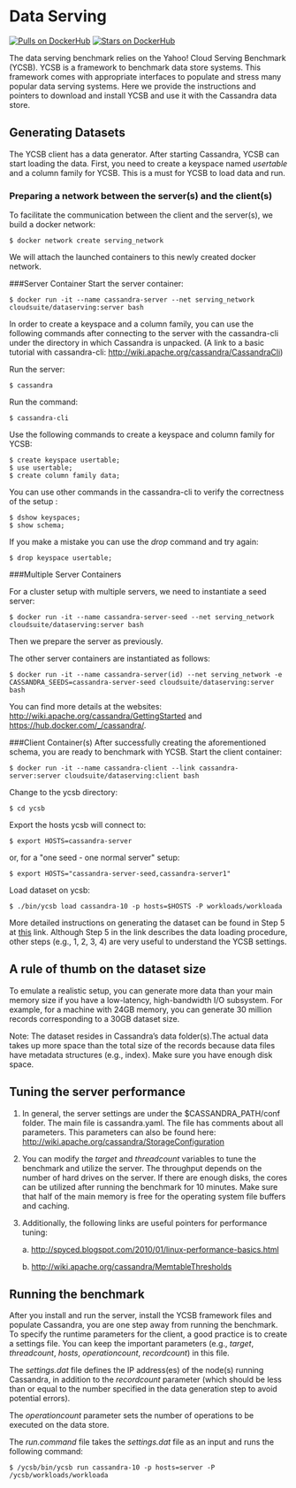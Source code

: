 # Data Serving

[![Pulls on DockerHub][dhpulls]][dhrepo]
[![Stars on DockerHub][dhstars]][dhrepo]

The data serving benchmark relies on the Yahoo! Cloud Serving Benchmark (YCSB). YCSB is a framework to benchmark data store systems. This framework comes with appropriate interfaces to populate and stress many popular data serving systems. Here we provide the instructions and pointers to download and install YCSB and use it with the Cassandra data store.

## Generating Datasets

The YCSB client has a data generator. After starting Cassandra, YCSB can start loading the data. First, you need to create a keyspace named *usertable* and a column family for YCSB. This is a must for YCSB to load data and run.

### Preparing a network between the server(s) and the client(s)

To facilitate the communication between the client and the server(s), we build a docker network:

    $ docker network create serving_network

We will attach the launched containers to this newly created docker network.

###Server Container
Start the server container:

    $ docker run -it --name cassandra-server --net serving_network cloudsuite/dataserving:server bash

In order to create a keyspace and a column family, you can use the following commands after connecting to the server with the cassandra-cli under the directory in which Cassandra is unpacked. (A link to a basic tutorial with cassandra-cli: http://wiki.apache.org/cassandra/CassandraCli)

Run the server:     
```
$ cassandra
```

Run the command:
```
$ cassandra-cli
```

Use the following commands to create a keyspace and column family for YCSB:
```
$ create keyspace usertable;
$ use usertable;
$ create column family data;
```

You can use other commands in the cassandra-cli to verify the correctness of the setup :

    $ dshow keyspaces;
    $ show schema;

If you make a mistake you can use the *drop* command and try again:

    $ drop keyspace usertable;
    
###Multiple Server Containers

For a cluster setup with multiple servers, we need to instantiate a seed server:

```
$ docker run -it --name cassandra-server-seed --net serving_network cloudsuite/dataserving:server bash
```

Then we prepare the server as previously.

The other server containers are instantiated as follows:

```
$ docker run -it --name cassandra-server(id) --net serving_network -e CASSANDRA_SEEDS=cassandra-server-seed cloudsuite/dataserving:server bash
```

You can find more details at the websites: http://wiki.apache.org/cassandra/GettingStarted and https://hub.docker.com/_/cassandra/.

###Client Container(s)
After successfully creating the aforementioned schema, you are ready to benchmark with YCSB.
Start the client container:

    $ docker run -it --name cassandra-client --link cassandra-server:server cloudsuite/dataserving:client bash	

Change to the ycsb directory:
```
$ cd ycsb
```
Export the hosts ycsb will connect to:
```
$ export HOSTS=cassandra-server
```
or, for a "one seed - one normal server" setup:
```
$ export HOSTS="cassandra-server-seed,cassandra-server1"
```
Load dataset on ycsb: 
```
$ ./bin/ycsb load cassandra-10 -p hosts=$HOSTS -P workloads/workloada
```

More detailed instructions on generating the dataset can be found in Step 5 at [this](http://github.com/brianfrankcooper/YCSB/wiki/Running-a-Workload) link. Although Step 5 in the link describes the data loading procedure, other steps (e.g., 1, 2, 3, 4) are very useful to understand the YCSB settings.

A rule of thumb on the dataset size
-----------------------------------
To emulate a realistic setup, you can generate more data than your main memory size if you have a low-latency, high-bandwidth I/O subsystem. For example, for a machine with 24GB memory, you can generate 30 million records corresponding to a 30GB dataset size.

Note: The dataset resides in Cassandra’s data folder(s).The actual data takes up more space than the total size of the records because data files have metadata structures (e.g., index). Make sure you have enough disk space.

Tuning the server performance
-----------------------------
1. In general, the server settings are under the $CASSANDRA_PATH/conf folder. The main file is cassandra.yaml. The file has comments about all parameters. This parameters can also be found here: http://wiki.apache.org/cassandra/StorageConfiguration
2. You can modify the *target* and *threadcount* variables to tune the benchmark and utilize the server. The throughput depends on the number of hard drives on the server. If there are enough disks, the cores can be utilized after running the benchmark for 10 minutes. Make sure that half of the main memory is free for the operating system file buffers and caching.
3. Additionally, the following links are useful pointers for performance tuning:

	a. http://spyced.blogspot.com/2010/01/linux-performance-basics.html

	b. http://wiki.apache.org/cassandra/MemtableThresholds

Running the benchmark
---------------------
After you install and run the server, install the YCSB framework files and populate Cassandra, you are one step away from running the benchmark. To specify the runtime parameters for the client, a good practice is to create a settings file. You can keep the important parameters (e.g., *target*, *threadcount*, *hosts*, *operationcount*, *recordcount*) in this file.

The *settings.dat* file defines the IP address(es) of the node(s) running Cassandra, in addition to the *recordcount* parameter (which should be less than or equal to the number specified in the data generation step to avoid potential errors). 

The *operationcount* parameter sets the number of operations to be executed on the data store. 

The *run.command* file takes the *settings.dat* file as an input and runs the following command:

    $ /ycsb/bin/ycsb run cassandra-10 -p hosts=server -P /ycsb/workloads/workloada

[dhrepo]: https://hub.docker.com/r/cloudsuite/dataserving/ "DockerHub Page"
[dhpulls]: https://img.shields.io/docker/pulls/cloudsuite/dataserving.svg "Go to DockerHub Page"
[dhstars]: https://img.shields.io/docker/stars/cloudsuite/dataserving.svg "Go to DockerHub Page"

